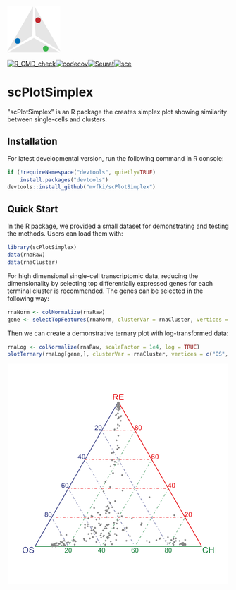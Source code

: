 <img src="https://github.com/mvfki/scPlotSimplex/raw/main/man/figures/logo.png" width="120">

[![R_CMD_check](https://github.com/mvfki/scPlotSimplex/actions/workflows/R_CMD_check.yml/badge.svg?branch=main)](https://github.com/mvfki/scPlotSimplex/actions/workflows/R_CMD_check.yml)[![codecov](https://codecov.io/gh/mvfki/scPlotSimplex/branch/main/graph/badge.svg?token=AYU2AOE25I)](https://codecov.io/gh/mvfki/scPlotSimplex)[![Seurat](https://img.shields.io/badge/Seurat-4.3.0-green)](https://cran.r-project.org/web/packages/Seurat/index.html)[![sce](https://img.shields.io/badge/SingleCellExperiment-1.22.0-green)](https://bioconductor.org/packages/release/bioc/html/SingleCellExperiment.html)

# scPlotSimplex

"scPlotSimplex" is an R package the creates simplex plot showing similarity between single-cells and clusters.

## Installation

For latest developmental version, run the following command in R console:

```R
if (!requireNamespace("devtools", quietly=TRUE)
    install.packages("devtools")
devtools::install_github("mvfki/scPlotSimplex")
```

## Quick Start

In the R package, we provided a small dataset for demonstrating and testing the methods. Users can load them with:

```R
library(scPlotSimplex)
data(rnaRaw)
data(rnaCluster)
```

For high dimensional single-cell transcriptomic data, reducing the dimensionality by selecting top differentially expressed genes for each terminal cluster is recommended. The genes can be selected in the following way:

```R
rnaNorm <- colNormalize(rnaRaw)
gene <- selectTopFeatures(rnaNorm, clusterVar = rnaCluster, vertices = c("OS", "RE", "CH"))
```

Then we can create a demonstrative ternary plot with log-transformed data:

```R
rnaLog <- colNormalize(rnaRaw, scaleFactor = 1e4, log = TRUE)
plotTernary(rnaLog[gene,], clusterVar = rnaCluster, vertices = c("OS", "RE", "CH"))
```
<p align="center">
  <img src="https://github.com/mvfki/scPlotSimplex/raw/main/man/figures/ternary_example.png" alt="Ternary Example"/>
</p>
